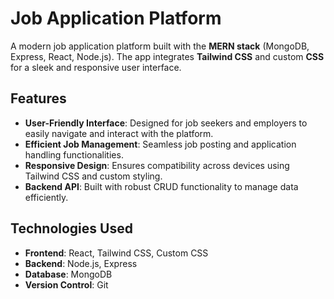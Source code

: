 # Job Application Platform

A modern job application platform built with the **MERN stack** (MongoDB, Express, React, Node.js). The app integrates **Tailwind CSS** and custom **CSS** for a sleek and responsive user interface.

## Features

- **User-Friendly Interface**: Designed for job seekers and employers to easily navigate and interact with the platform.
- **Efficient Job Management**: Seamless job posting and application handling functionalities.
- **Responsive Design**: Ensures compatibility across devices using Tailwind CSS and custom styling.
- **Backend API**: Built with robust CRUD functionality to manage data efficiently.

## Technologies Used

- **Frontend**: React, Tailwind CSS, Custom CSS
- **Backend**: Node.js, Express
- **Database**: MongoDB
- **Version Control**: Git
